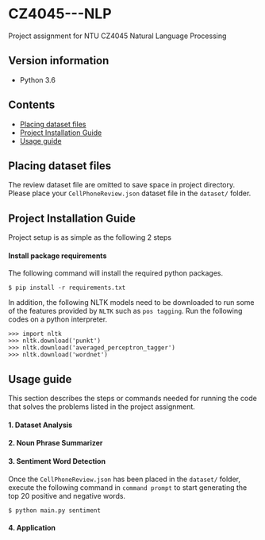 # CZ4045---NLP
Project assignment for NTU CZ4045 Natural Language Processing

## Version information
- Python 3.6


## Contents
- [Placing dataset files](#placing-dataset-files)
- [Project Installation Guide](#project-installation-guide)
- [Usage guide](#usage-guide)


## Placing dataset files
The review dataset file are omitted to save space in project directory. Please place your `CellPhoneReview.json` dataset file in the `dataset/` folder.

## Project Installation Guide
Project setup is as simple as the following 2 steps 
#### Install package requirements
The following command will install the required python packages.
```
$ pip install -r requirements.txt
```

In addition, the following NLTK models need to be downloaded to run some of the features provided by `NLTK` such as `pos tagging`. Run the following codes on a python interpreter.
```
>>> import nltk
>>> nltk.download('punkt')
>>> nltk.download('averaged_perceptron_tagger')
>>> nltk.download('wordnet')
```

## Usage guide
This section describes the steps or commands needed for running the code that solves the problems listed in the project assignment.

#### 1. Dataset Analysis

#### 2. Noun Phrase Summarizer

#### 3. Sentiment Word Detection
Once the `CellPhoneReview.json` has been placed in the `dataset/` folder, execute the following command in `command prompt` to start generating the top 20 positive and negative words.
```
$ python main.py sentiment
``` 

#### 4. Application
